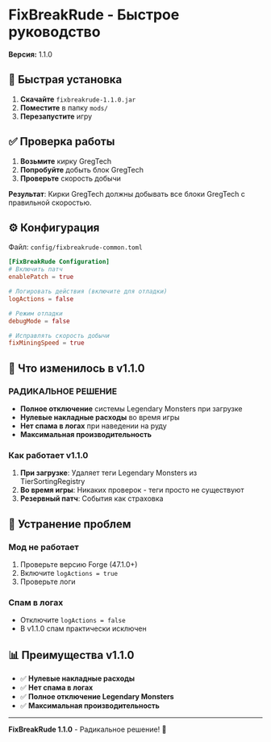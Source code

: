 # FixBreakRude - Быстрое руководство

**Версия:** 1.1.0

## 🚀 Быстрая установка

1. **Скачайте** `fixbreakrude-1.1.0.jar`
2. **Поместите** в папку `mods/`
3. **Перезапустите** игру

## ✅ Проверка работы

1. **Возьмите** кирку GregTech
2. **Попробуйте** добыть блок GregTech
3. **Проверьте** скорость добычи

**Результат**: Кирки GregTech должны добывать все блоки GregTech с правильной скоростью.

## ⚙️ Конфигурация

Файл: `config/fixbreakrude-common.toml`

```toml
[FixBreakRude Configuration]
# Включить патч
enablePatch = true

# Логировать действия (включите для отладки)
logActions = false

# Режим отладки
debugMode = false

# Исправлять скорость добычи
fixMiningSpeed = true
```

## 🔧 Что изменилось в v1.1.0

### РАДИКАЛЬНОЕ РЕШЕНИЕ
- **Полное отключение** системы Legendary Monsters при загрузке
- **Нулевые накладные расходы** во время игры
- **Нет спама в логах** при наведении на руду
- **Максимальная производительность**

### Как работает v1.1.0
1. **При загрузке**: Удаляет теги Legendary Monsters из TierSortingRegistry
2. **Во время игры**: Никаких проверок - теги просто не существуют
3. **Резервный патч**: События как страховка

## 🐛 Устранение проблем

### Мод не работает
1. Проверьте версию Forge (47.1.0+)
2. Включите `logActions = true`
3. Проверьте логи

### Спам в логах
- Отключите `logActions = false`
- В v1.1.0 спам практически исключен

## 📊 Преимущества v1.1.0

- ✅ **Нулевые накладные расходы**
- ✅ **Нет спама в логах**
- ✅ **Полное отключение Legendary Monsters**
- ✅ **Максимальная производительность**

---

**FixBreakRude 1.1.0** - Радикальное решение! 🎯 